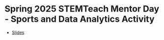 # Spring 2025 STEMTeach Mentor Day - Sports and Data Analytics Activity

- [Slides](http://htmlpreview.github.io/?https://github.com/berry-cs/stemteach-s25/blob/main/slides.html)
